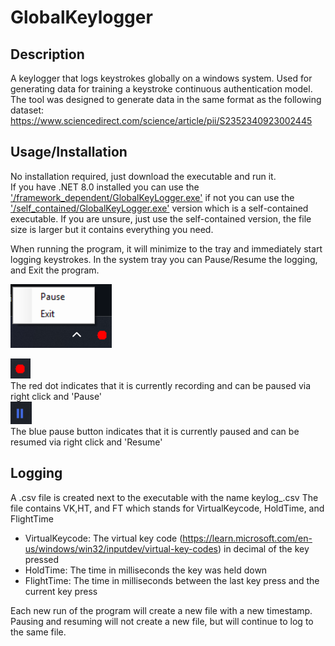 # GlobalKeylogger

## Description
A keylogger that logs keystrokes globally on a windows system. Used for generating data for training a keystroke continuous authentication model.
The tool was designed to generate data in the same format as the following dataset: https://www.sciencedirect.com/science/article/pii/S2352340923002445

## Usage/Installation

No installation required, just download the executable and run it.\
If you have .NET 8.0 installed you can use the ['/framework_dependent/GlobalKeyLogger.exe'](framework_dependent/GlobalKeyLogger.exe) if not you can use the ['/self_contained/GlobalKeyLogger.exe'](self_contained/GlobalKeyLogger.exe) version which is a self-contained executable.
If you are unsure, just use the self-contained version, the file size is larger but it contains everything you need.

When running the program, it will minimize to the tray and immediately start logging keystrokes.
In the system tray you can Pause/Resume the logging, and Exit the program. 

![img.png](img.png)

![img_1.png](img_1.png)\
The red dot indicates that it is currently recording and can be paused via right click and 'Pause'\
![img_2.png](img_2.png)\
The blue pause button indicates that it is currently paused and can be resumed via right click and 'Resume'

## Logging

A .csv file is created next to the executable with the name keylog_<timestamp>.csv
The file contains VK,HT, and FT which stands for VirtualKeycode, HoldTime, and FlightTime

- VirtualKeycode: The virtual key code (https://learn.microsoft.com/en-us/windows/win32/inputdev/virtual-key-codes) in decimal of the key pressed
- HoldTime: The time in milliseconds the key was held down
- FlightTime: The time in milliseconds between the last key press and the current key press

Each new run of the program will create a new file with a new timestamp. Pausing and resuming will not create a new file, but will continue to log to the same file.
